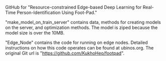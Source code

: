 GitHub for "Resource-constrained Edge-based Deep Learning for Real-Time Person-Identification Using Foot-Pad."

"make_model_on_train_server" contains data, methods for creating models on the server, and optimization methods. The model is ziped because the model size is over the 10MB.

"Edge_Node" contains the code for running on edge nodes. Detailed instructions on how this code operates can be found at ubinos.org. The original Git url is "https://github.com/KukhoHeo/footpad".